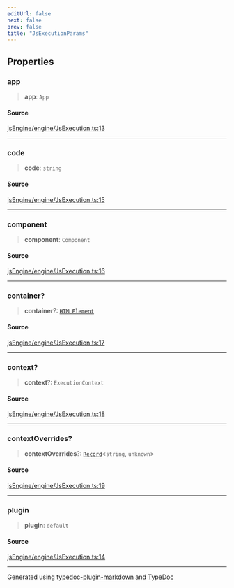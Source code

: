 ```yaml
---
editUrl: false
next: false
prev: false
title: "JsExecutionParams"
---
```


## Properties

### app

> **app**: `App`

#### Source

[jsEngine/engine/JsExecution.ts:13](https://github.com/mProjectsCode/obsidian-js-engine-plugin/blob/6478290/jsEngine/engine/JsExecution.ts#L13)

***

### code

> **code**: `string`

#### Source

[jsEngine/engine/JsExecution.ts:15](https://github.com/mProjectsCode/obsidian-js-engine-plugin/blob/6478290/jsEngine/engine/JsExecution.ts#L15)

***

### component

> **component**: `Component`

#### Source

[jsEngine/engine/JsExecution.ts:16](https://github.com/mProjectsCode/obsidian-js-engine-plugin/blob/6478290/jsEngine/engine/JsExecution.ts#L16)

***

### container?

> **container**?: [`HTMLElement`]( https://developer.mozilla.org/docs/Web/API/HTMLElement )

#### Source

[jsEngine/engine/JsExecution.ts:17](https://github.com/mProjectsCode/obsidian-js-engine-plugin/blob/6478290/jsEngine/engine/JsExecution.ts#L17)

***

### context?

> **context**?: `ExecutionContext`

#### Source

[jsEngine/engine/JsExecution.ts:18](https://github.com/mProjectsCode/obsidian-js-engine-plugin/blob/6478290/jsEngine/engine/JsExecution.ts#L18)

***

### contextOverrides?

> **contextOverrides**?: [`Record`]( https://www.typescriptlang.org/docs/handbook/utility-types.html#recordkeys-type )\<`string`, `unknown`\>

#### Source

[jsEngine/engine/JsExecution.ts:19](https://github.com/mProjectsCode/obsidian-js-engine-plugin/blob/6478290/jsEngine/engine/JsExecution.ts#L19)

***

### plugin

> **plugin**: `default`

#### Source

[jsEngine/engine/JsExecution.ts:14](https://github.com/mProjectsCode/obsidian-js-engine-plugin/blob/6478290/jsEngine/engine/JsExecution.ts#L14)

***

Generated using [typedoc-plugin-markdown](https://www.npmjs.com/package/typedoc-plugin-markdown) and [TypeDoc](https://typedoc.org/)
